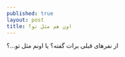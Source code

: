 ```yaml
---
published: true
layout: post
title: اون هم مثل تو؟
---
```


از نفرهای قبلی برات گفته؟ یا اونم مثل تو...؟
